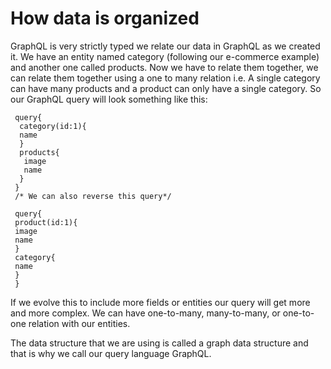 # How data is organized
GraphQL is very strictly typed we relate our data in GraphQL as we created it. We have an entity named category (following our e-commerce example) and another one called products. Now we have to relate them together, we can relate them together using a one to many relation i.e. A single category can have many products and a product can only have a single category. So our GraphQL query will look something like this:

```
 query{
  category(id:1){
  name
  }
  products{
   image
   name
  }
 }
 /* We can also reverse this query*/

 query{
 product(id:1){
 image
 name
 }
 category{
 name
 }
 }
```

If we evolve this to include more fields or entities our query will get more and more complex. We can have one-to-many, many-to-many, or one-to-one relation with our entities.

The data structure that we are using is called a graph data structure and that is why we call our query language GraphQL.